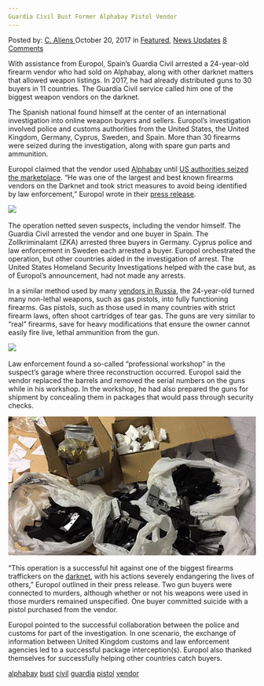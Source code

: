 ```yaml
---
Guardia Civil Bust Former Alphabay Pistol Vendor
---
```

<article class="post-listing post-23167 post type-post status-publish format-standard has-post-thumbnail hentry 
 tag-alphabay tag-bust tag-civil tag-guardia tag-pistol tag-vendor">
<div class="post-inner">
<span>Posted by: <a href="https://www.deepdotweb.com/author/caliens/" title="">C. Aliens </a></span>
<span>October 20, 2017</span>
<span>in <a href="https://www.deepdotweb.com/category/deepdot-news/" rel="category tag">Featured</a>, <a href="https://www.deepdotweb.com/category/news-updates/" rel="category tag">News Updates</a></span>
<span><a href="https://www.deepdotweb.com/2017/10/20/guardia-civil-bust-former-alphabay-pistol-vendor/#comments">8 Comments</a></span>


<p>With assistance from Europol, Spain’s Guardia Civil arrested a 24-year-old firearm vendor who had sold on Alphabay, along with other darknet matters that allowed weapon listings. In 2017, he had already distributed guns to 30 buyers in 11 countries. The Guardia Civil service called him one of the biggest weapon vendors on the darknet.</p>
<p>The Spanish national found himself at the center of an international investigation into online weapon buyers and sellers. Europol&#8217;s investigation involved police and customs authorities from the United States, the United Kingdom, Germany, Cyprus, Sweden, and Spain. More than 30 firearms were seized during the investigation, along with spare gun parts and ammunition.</p>
<p>Europol claimed that the vendor used <a href="https://www.deepdotweb.com/marketplace-directory/listing/alphabay">Alphabay</a> until <a href="https://www.deepdotweb.com/2017/07/20/globally-coordinated-operation-just-took-alphabay-hansa/">US authorities seized the marketplace</a>. “He was one of the largest and best known firearms vendors on the Darknet and took strict measures to avoid being identified by law enforcement,” Europol wrote in their <a href="https://www.europol.europa.eu/newsroom/news/international-strike-against-vendor-and-buyers-of-firearms-darknet">press release</a>.</p>
<p><img class="wp-image-23171 aligncenter" src="/imgs/2017/10/word-image-35.jpeg" srcset="/imgs/2017/10/word-image-35.jpeg 750w, /imgs/2017/10/word-image-35-300x225.jpeg 300w" sizes="(max-width: 750px) 100vw, 750px" /></p>
<p>The operation netted seven suspects, including the vendor himself. The Guardia Civil arrested the vendor and one buyer in Spain. The Zollkriminalamt (ZKA) arrested three buyers in Germany. Cyprus police and law enforcement in Sweden each arrested a buyer. Europol orchestrated the operation, but other countries aided in the investigation of arrest. The United States Homeland Security Investigations helped with the case but, as of Europol&#8217;s announcement, had not made any arrests.</p>
<p>In a similar method used by many <a href="https://www.deepdotweb.com/2016/11/06/russian-dnm-forum-vendors-interviewed/">vendors in Russia</a>, the 24-year-old turned many non-lethal weapons, such as gas pistols, into fully functioning firearms. Gas pistols, such as those used in many countries with strict firearm laws, often shoot cartridges of tear gas. The guns are very similar to “real” firearms, save for heavy modifications that ensure the owner cannot easily fire live, lethal ammunition from the gun.</p>
<p><img class="wp-image-23173" src="/imgs/2017/10/word-image-36.jpeg" srcset="/imgs/2017/10/word-image-36.jpeg 750w, /imgs/2017/10/word-image-36-300x200.jpeg 300w" sizes="(max-width: 750px) 100vw, 750px" /></p>
<p>Law enforcement found a so-called “professional workshop” in the suspect’s garage where three reconstruction occurred. Europol said the vendor replaced the barrels and removed the serial numbers on the guns while in his workshop. In the workshop, he had also prepared the guns for shipment by concealing them in packages that would pass through security checks.</p>
<p><img class="wp-image-23175" src="/imgs/2017/10/word-image-38.jpeg" /></p>
<p>“This operation is a successful hit against one of the biggest firearms traffickers on the <a href="https://www.deepdotweb.com/tag/darknet/">darknet</a>, with his actions severely endangering the lives of others,” Europol outlined in their press release. Two gun buyers were connected to murders, although whether or not his weapons were used in those murders remained unspecified. One buyer committed suicide with a pistol purchased from the vendor.</p>
<p>Europol pointed to the successful collaboration between the police and customs for part of the investigation. In one scenario, the exchange of information between United Kingdom customs and law enforcement agencies led to a successful package interception(s). Europol also thanked themselves for successfully helping other countries catch buyers.</p>
</div>
<a href="https://www.deepdotweb.com/tag/alphabay/" rel="tag">alphabay</a> <a href="https://www.deepdotweb.com/tag/bust/" rel="tag">bust</a> <a href="https://www.deepdotweb.com/tag/civil/" rel="tag">civil</a> <a href="https://www.deepdotweb.com/tag/guardia/" rel="tag">guardia</a> <a href="https://www.deepdotweb.com/tag/pistol/" rel="tag">pistol</a> <a href="https://www.deepdotweb.com/tag/vendor/" rel="tag">vendor</a></span> <span style="display:none" class="updated">2017-10-20<a href="https://www.deepdotweb.com/author/caliens/" title="Posts by C. Aliens" rel="author">C. Aliens</a></strong></div>

